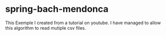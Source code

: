 # spring-bach-mendonca
This Exemple I created from a tutorial on youtube. I have managed to allow this algorithm to read mutiple csv files.
